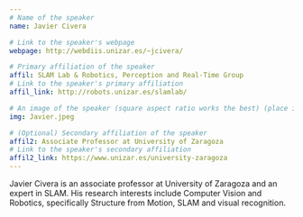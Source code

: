 ```yaml
---
# Name of the speaker
name: Javier Civera

# Link to the speaker's webpage
webpage: http://webdiis.unizar.es/~jcivera/

# Primary affiliation of the speaker
affil: SLAM Lab & Robotics, Perception and Real-Time Group
# Link to the speaker's primary affiliation
affil_link: http://robots.unizar.es/slamlab/

# An image of the speaker (square aspect ratio works the best) (place in the `assets/img/panel` directory)
img: Javier.jpeg

# (Optional) Secondary affiliation of the speaker
affil2: Associate Professor at University of Zaragoza 
# Link to the speaker's secondary affiliation 
affil2_link: https://www.unizar.es/university-zaragoza
---
```


<!-- Whatever you write below will show up as the speaker's bio -->

Javier Civera is an associate professor at University of Zaragoza and an expert in SLAM. His research interests include Computer Vision and Robotics, specifically Structure from Motion, SLAM and visual recognition.
